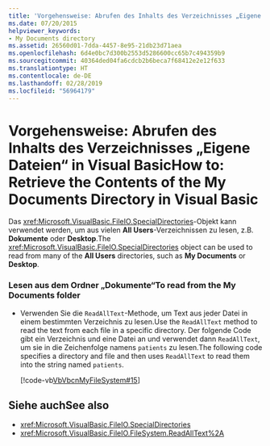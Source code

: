 ```yaml
---
title: 'Vorgehensweise: Abrufen des Inhalts des Verzeichnisses „Eigene Dateien“ in Visual Basic'
ms.date: 07/20/2015
helpviewer_keywords:
- My Documents directory
ms.assetid: 26560d01-7dda-4457-8e95-21db23d71aea
ms.openlocfilehash: 6d4e0bc7d300b2553d5286600cc65b7c494359b9
ms.sourcegitcommit: 40364ded04fa6cdcb2b6beca7f68412e2e12f633
ms.translationtype: HT
ms.contentlocale: de-DE
ms.lasthandoff: 02/28/2019
ms.locfileid: "56964179"
---
```

# <a name="how-to-retrieve-the-contents-of-the-my-documents-directory-in-visual-basic"></a><span data-ttu-id="46ffb-102">Vorgehensweise: Abrufen des Inhalts des Verzeichnisses „Eigene Dateien“ in Visual Basic</span><span class="sxs-lookup"><span data-stu-id="46ffb-102">How to: Retrieve the Contents of the My Documents Directory in Visual Basic</span></span>
<span data-ttu-id="46ffb-103">Das <xref:Microsoft.VisualBasic.FileIO.SpecialDirectories>-Objekt kann verwendet werden, um aus vielen **All Users**-Verzeichnissen zu lesen, z.B. **Dokumente** oder **Desktop**.</span><span class="sxs-lookup"><span data-stu-id="46ffb-103">The <xref:Microsoft.VisualBasic.FileIO.SpecialDirectories> object can be used to read from many of the **All Users** directories, such as **My Documents** or **Desktop**.</span></span>  
  
### <a name="to-read-from-the-my-documents-folder"></a><span data-ttu-id="46ffb-104">Lesen aus dem Ordner „Dokumente“</span><span class="sxs-lookup"><span data-stu-id="46ffb-104">To read from the My Documents folder</span></span>  
  
-   <span data-ttu-id="46ffb-105">Verwenden Sie die `ReadAllText`-Methode, um Text aus jeder Datei in einem bestimmten Verzeichnis zu lesen.</span><span class="sxs-lookup"><span data-stu-id="46ffb-105">Use the `ReadAllText` method to read the text from each file in a specific directory.</span></span> <span data-ttu-id="46ffb-106">Der folgende Code gibt ein Verzeichnis und eine Datei an und verwendet dann `ReadAllText`, um sie in die Zeichenfolge namens `patients` zu lesen.</span><span class="sxs-lookup"><span data-stu-id="46ffb-106">The following code specifies a directory and file and then uses `ReadAllText` to read them into the string named `patients`.</span></span>  
  
     [!code-vb[VbVbcnMyFileSystem#15](~/samples/snippets/visualbasic/VS_Snippets_VBCSharp/VbVbcnMyFileSystem/VB/Class1.vb#15)]  
  
## <a name="see-also"></a><span data-ttu-id="46ffb-107">Siehe auch</span><span class="sxs-lookup"><span data-stu-id="46ffb-107">See also</span></span>
- <xref:Microsoft.VisualBasic.FileIO.SpecialDirectories>
- <xref:Microsoft.VisualBasic.FileIO.FileSystem.ReadAllText%2A>

